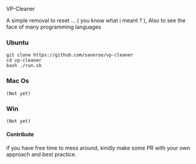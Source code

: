 VP-Cleaner

A simple removal to reset ... ( you know what i meant ? ),
Also to see the face of many programming languages

### Ubuntu
```shell
git clone https://github.com/saveroo/vp-cleaner
cd vp-cleaner
bash ./run.sh
```

### Mac Os
    (Not yet)
### Win
    (Not yet)


#### Contribute
if you have free time to mess around, kindly make some PR with your own approach and best practice.
